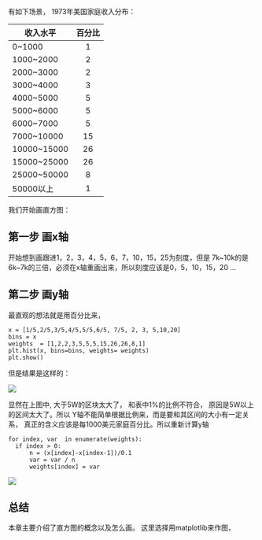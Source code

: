 
有如下场景， 1973年美国家庭收入分布：

| 收入水平 | 百分比  |
| ------- |:----:|
| 0~1000| 1 |
| 1000~2000| 2 |
| 2000~3000| 2 |
| 3000~4000| 3 |
| 4000~5000| 5 |
| 5000~6000| 5 |
| 6000~7000| 5 |
| 7000~10000| 15 |
| 10000~15000| 26 |
| 15000~25000| 26 |
| 25000~50000| 8 |
| 50000以上| 1 |

我们开始画直方图：

## 第一步 画x轴

开始想到画跟进1，2，3，4，5，6，7，10，15，25为刻度，但是 7k~10k的是6k~7k的三倍，必须在x轴重画出来，所以刻度应该是0，5，10，15，20 ...

## 第二步 画y轴

最直观的想法就是用百分比来，

  ```
  x = [1/5,2/5,3/5,4/5,5/5,6/5, 7/5, 2, 3, 5,10,20]
  bins = x
  weights  = [1,2,2,3,5,5,5,15,26,26,8,1]
  plt.hist(x, bins=bins, weights= weights)
  plt.show()
  ```

但是结果是这样的：

![](https://img.alicdn.com/imgextra/i2/46754672/TB2ZxuidCiJ.eBjSszfXXa4bVXa_!!46754672.png)

显然在上图中, 大于5W的区块太大了， 和表中1%的比例不符合， 原因是5W以上的区间太大了。所以 Y轴不能简单根据比例来，而是要和其区间的大小有一定关系， 真正的含义应该是每1000美元家庭百分比。所以重新计算y轴

  ```
  for index, var  in enumerate(weights):
    if index > 0:
        n = (x[index]-x[index-1])/0.1
        var = var / n
        weights[index] = var
  ```

  ![](https://img.alicdn.com/imgextra/i1/46754672/TB2xMeVctAvbeFjSspbXXbcOFXa_!!46754672.png)

## 总结

本章主要介绍了直方图的概念以及怎么画。 这里选择用matplotlib来作图，
